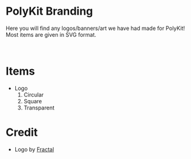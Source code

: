 # PolyKit Branding
Here you will find any logos/banners/art we have had made for PolyKit! Most items are given in SVG format.

<br />

# Items
- Logo
    1. Circular
    2. Square
    3. Transparent

# Credit
- Logo by [Fractal](https://github.com/FractalHQ)